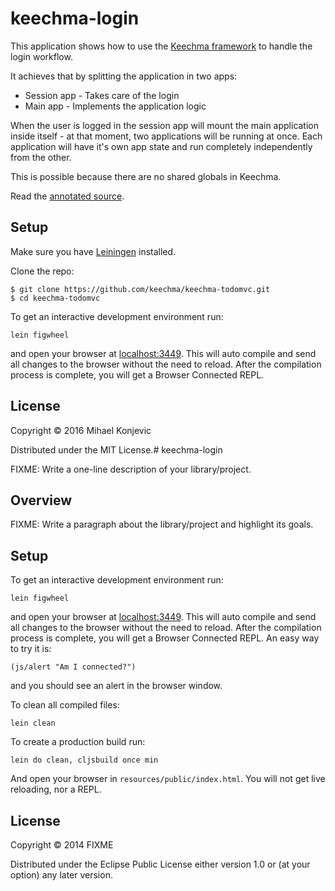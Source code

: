 # keechma-login

This application shows how to use the [Keechma framework](http://github.com/keechma/keechma)
to handle the login workflow.

It achieves that by splitting the application in two apps:

- Session app - Takes care of the login
- Main app - Implements the application logic

When the user is logged in the session app will mount the main application inside
itself - at that moment, two applications will be running at once. Each application
will have it's own app state and run completely independently from the other.

This is possible because there are no shared globals in Keechma.

Read the [annotated source](http://keechma.com/annotated/login.html).

## Setup

Make sure you have [Leiningen](http://leiningen.org/) installed.

Clone the repo:

```
$ git clone https://github.com/keechma/keechma-todomvc.git
$ cd keechma-todomvc
```

To get an interactive development environment run:

    lein figwheel

and open your browser at [localhost:3449](http://localhost:3449/).
This will auto compile and send all changes to the browser without the
need to reload. After the compilation process is complete, you will
get a Browser Connected REPL.

## License

Copyright © 2016 Mihael Konjevic

Distributed under the MIT License.# keechma-login

FIXME: Write a one-line description of your library/project.

## Overview

FIXME: Write a paragraph about the library/project and highlight its goals.

## Setup

To get an interactive development environment run:

    lein figwheel

and open your browser at [localhost:3449](http://localhost:3449/).
This will auto compile and send all changes to the browser without the
need to reload. After the compilation process is complete, you will
get a Browser Connected REPL. An easy way to try it is:

    (js/alert "Am I connected?")

and you should see an alert in the browser window.

To clean all compiled files:

    lein clean

To create a production build run:

    lein do clean, cljsbuild once min

And open your browser in `resources/public/index.html`. You will not
get live reloading, nor a REPL. 

## License

Copyright © 2014 FIXME

Distributed under the Eclipse Public License either version 1.0 or (at your option) any later version.
